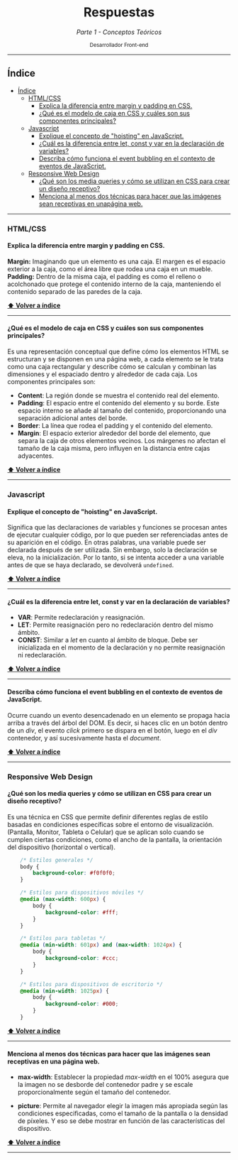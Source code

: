 <div align='center'>
  <h1>Respuestas</h1>

  <i>Parte 1 - Conceptos Teóricos</i>

  <sup>Desarrollador Front-end</sup>

</div>

---

## Índice

- [Índice](#índice)
    - [HTML/CSS](#htmlcss)
        - [Explica la diferencia entre margin y padding en CSS.](#explica-la-diferencia-entre-margin-y-padding-en-css)
        - [¿Qué es el modelo de caja en CSS y cuáles son sus componentes principales?](#qué-es-el-modelo-de-caja-en-css-y-cuáles-son-sus-componentes-principales)
    - [Javascript](#javascript)
        - [Explique el concepto de "hoisting" en JavaScript.](#explique-el-concepto-de-hoisting-en-javascript)
        - [¿Cuál es la diferencia entre let, const y var en la declaración de variables?](#cuál-es-la-diferencia-entre-let-const-y-var-en-la-declaración-de-variables)
        - [Describa cómo funciona el event bubbling en el contexto de eventos de JavaScript.](#describa-cómo-funciona-el-event-bubbling-en-el-contexto-de-eventos-de-javascript)
    - [Responsive Web Design](#responsive-web-design)
        - [¿Qué son los media queries y cómo se utilizan en CSS para crear un diseño receptivo?](#qué-son-los-media-queries-y-cómo-se-utilizan-en-css-para-crear-un-diseño-receptivo)
        - [Menciona al menos dos técnicas para hacer que las imágenes sean receptivas en unapágina web.](#menciona-al-menos-dos-técnicas-para-hacer-que-las-imágenes-sean-receptivas-en-unapágina-web)

---

### HTML/CSS

#### Explica la diferencia entre margin y padding en CSS.

<strong>Margin:</strong> Imaginando que un elemento es una caja. El margen es el espacio exterior a la caja, como el área libre que rodea una caja en un mueble.
<strong>Padding:</strong> Dentro de la misma caja, el padding es como el relleno o acolchonado que protege el contenido interno de la caja, manteniendo el contenido separado de las paredes de la caja.

**[⬆ Volver a índice](#índice)**

---

#### ¿Qué es el modelo de caja en CSS y cuáles son sus componentes principales?

Es una representación conceptual que define cómo los elementos HTML se estructuran y se disponen en una página web, a cada elemento se le trata como una caja rectangular y describe cómo se calculan y combinan las dimensiones y el espaciado dentro y alrededor de cada caja. Los componentes principales son:

- **Content**: La región donde se muestra el contenido real del elemento.
- **Padding**: El espacio entre el contenido del elemento y su borde. Este espacio interno se añade al tamaño del contenido, proporcionando una separación adicional antes del borde.
- **Border**: La línea que rodea el padding y el contenido del elemento.
- **Margin**: El espacio exterior alrededor del borde del elemento, que separa la caja de otros elementos vecinos. Los márgenes no afectan el tamaño de la caja misma, pero influyen en la distancia entre cajas adyacentes.

**[⬆ Volver a índice](#índice)**

---

### Javascript

#### Explique el concepto de "hoisting" en JavaScript.

Significa que las declaraciones de variables y funciones se procesan antes de ejecutar cualquier código, por lo que pueden ser referenciadas antes de su aparición en el código. En otras palabras, una variable puede ser declarada después de ser utilizada. Sin embargo, solo la declaración se eleva, no la inicialización. Por lo tanto, si se intenta acceder a una variable antes de que se haya declarado, se devolverá `undefined`.


**[⬆ Volver a índice](#índice)**

---

#### ¿Cuál es la diferencia entre let, const y var en la declaración de variables?

- **VAR**: Permite redeclaración y reasignación.
- **LET**: Permite reasignación pero no redeclaración dentro del mismo ámbito.
- **CONST**: Similar a *let* en cuanto al ámbito de bloque. Debe ser inicializada en el momento de la declaración y no permite reasignación ni redeclaración.

**[⬆ Volver a índice](#índice)**

---

#### Describa cómo funciona el event bubbling en el contexto de eventos de JavaScript.

Ocurre cuando un evento desencadenado en un elemento se propaga hacia arriba a través del árbol del DOM. Es decir, si haces clic en un botón dentro de un *div*, el evento *click* primero se dispara en el botón, luego en el *div* contenedor, y así sucesivamente hasta el *document*.

**[⬆ Volver a índice](#índice)**

---

### Responsive Web Design

#### ¿Qué son los media queries y cómo se utilizan en CSS para crear un diseño receptivo?

Es una técnica en CSS que permite definir diferentes reglas de estilo basadas en condiciones específicas sobre el entorno de visualización. (Pantalla, Monitor, Tableta o Celular) que se aplican solo cuando se cumplen ciertas condiciones, como el ancho de la pantalla, la orientación del dispositivo (horizontal o vertical).

```css
    /* Estilos generales */
    body {
        background-color: #f0f0f0;
    }

    /* Estilos para dispositivos móviles */
    @media (max-width: 600px) {
        body {
            background-color: #fff;
        }
    }

    /* Estilos para tabletas */
    @media (min-width: 601px) and (max-width: 1024px) {
        body {
            background-color: #ccc;
        }
    }

    /* Estilos para dispositivos de escritorio */
    @media (min-width: 1025px) {
        body {
            background-color: #000;
        }
    }
```

**[⬆ Volver a índice](#índice)**

---

#### Menciona al menos dos técnicas para hacer que las imágenes sean receptivas en una página web.

- **max-width**: Establecer la propiedad *max-width* en el 100% asegura que la imagen no se desborde del contenedor padre y se escale proporcionalmente según el tamaño del contenedor.

- **picture**: Permite al navegador elegir la imagen más apropiada según las condiciones especificadas, como el tamaño de la pantalla o la densidad de píxeles. Y eso se debe mostrar en función de las características del dispositivo.

**[⬆ Volver a índice](#índice)**

---
